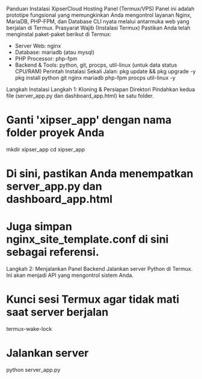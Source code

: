 Panduan Instalasi XipserCloud Hosting Panel (Termux/VPS)
Panel ini adalah prototipe fungsional yang memungkinkan Anda mengontrol layanan Nginx, MariaDB, PHP-FPM, dan Database CLI nyata melalui antarmuka web yang berjalan di Termux.
Prasyarat Wajib (Instalasi Termux)
Pastikan Anda telah menginstal paket-paket berikut di Termux:
 * Server Web: nginx
 * Database: mariadb (atau mysql)
 * PHP Processor: php-fpm
 * Backend & Tools: python, git, procps, util-linux (untuk data status CPU/RAM)
Perintah Instalasi Sekali Jalan:
pkg update && pkg upgrade -y
pkg install python git nginx mariadb php-fpm procps util-linux -y

Langkah Instalasi
Langkah 1: Kloning & Persiapan Direktori
Pindahkan kedua file (server_app.py dan dashboard_app.html) ke satu folder.
# Ganti 'xipser_app' dengan nama folder proyek Anda
mkdir xipser_app
cd xipser_app

# Di sini, pastikan Anda menempatkan server_app.py dan dashboard_app.html
# Juga simpan nginx_site_template.conf di sini sebagai referensi.

Langkah 2: Menjalankan Panel Backend
Jalankan server Python di Termux. Ini akan menjadi API yang mengontrol sistem Anda.
# Kunci sesi Termux agar tidak mati saat server berjalan
termux-wake-lock

# Jalankan server
python server_app.py

